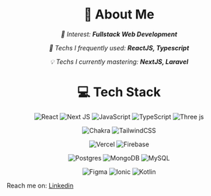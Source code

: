 <div align="center">
  <h1>💫 About Me</h1>
</div>
<div align="center">
  <p><i>🎯 Interest: <b>Fullstack Web Development</b></i></p>
  <p><i>🌱 Techs I frequently used: <b>ReactJS, Typescript</b></i></p>
  <p><i>💡 Techs I currently mastering: <b>NextJS, Laravel</b></i></p>
</div>

<div align="center">
  <h1>💻 Tech Stack</h1>
</div>

<div align="center">
  
  ![React](https://img.shields.io/badge/react-%2320232a.svg?style=for-the-badge&logo=react&logoColor=%2361DAFB) ![Next JS](https://img.shields.io/badge/Next-black?style=for-the-badge&logo=next.js&logoColor=white) ![JavaScript](https://img.shields.io/badge/javascript-%23323330.svg?style=for-the-badge&logo=javascript&logoColor=%23F7DF1E) ![TypeScript](https://img.shields.io/badge/typescript-%23007ACC.svg?style=for-the-badge&logo=typescript&logoColor=white) ![Three js](https://img.shields.io/badge/threejs-black?style=for-the-badge&logo=three.js&logoColor=white)
  
  ![Chakra](https://img.shields.io/badge/chakra-%234ED1C5.svg?style=for-the-badge&logo=chakraui&logoColor=white) ![TailwindCSS](https://img.shields.io/badge/tailwindcss-%2338B2AC.svg?style=for-the-badge&logo=tailwind-css&logoColor=white)
  
  ![Vercel](https://img.shields.io/badge/vercel-%23000000.svg?style=for-the-badge&logo=vercel&logoColor=white) ![Firebase](https://img.shields.io/badge/Firebase-039BE5?style=for-the-badge&logo=Firebase&logoColor=white)
  
  ![Postgres](https://img.shields.io/badge/postgres-%23316192.svg?style=for-the-badge&logo=postgresql&logoColor=white) ![MongoDB](https://img.shields.io/badge/MongoDB-%234ea94b.svg?style=for-the-badge&logo=mongodb&logoColor=white) ![MySQL](https://img.shields.io/badge/mysql-%2300000f.svg?style=for-the-badge&logo=mysql&logoColor=white)
  
  ![Figma](https://img.shields.io/badge/figma-%23F24E1E.svg?style=for-the-badge&logo=figma&logoColor=white) ![Ionic](https://img.shields.io/badge/Ionic-%233880FF.svg?style=for-the-badge&logo=Ionic&logoColor=white) ![Kotlin](https://img.shields.io/badge/kotlin-%237F52FF.svg?style=for-the-badge&logo=kotlin&logoColor=white)
</div>
<p>Reach me on: <a href="https://img.shields.io/badge/LinkedIn-%230077B5.svg?logo=linkedin&logoColor=white)](https://linkedin.com/in/radyamulia">Linkedin</a></p>
